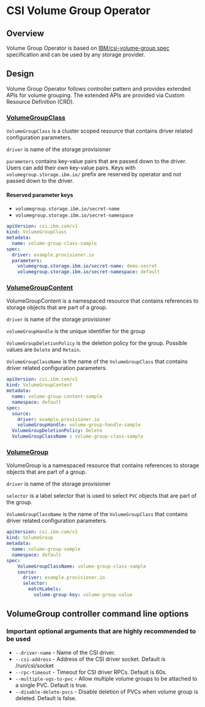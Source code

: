 # CSI Volume Group Operator

## Overview

Volume Group Operator is based on [IBM/csi-volume-group spec](https://github.com/IBM/csi-volume-group) specification and can be used by any storage
provider.

## Design

Volume Group Operator follows controller pattern and provides extended APIs for volume grouping.
The extended APIs are provided via Custom Resource Definition (CRD).

### [VolumeGroupClass](https://github.com/IBM/csi-volume-group-operator/blob/develop/config/crd/bases/csi.ibm.com_volumegroupclasses.yaml)

`VolumeGroupClass` is a cluster scoped resource that contains driver related configuration parameters.

`driver` is name of the storage provisioner

`parameters` contains key-value pairs that are passed down to the driver. Users can add their own key-value pairs.
Keys with `volumegroup.storage.ibm.io/` prefix are reserved by operator and not passed down to the driver.

#### Reserved parameter keys

+ `volumegroup.storage.ibm.io/secret-name`
+ `volumegroup.storage.ibm.io/secret-namespace`

```yaml
apiVersion: csi.ibm.com/v1
kind: VolumeGroupClass
metadata:
  name: volume-group-class-sample
spec:
  driver: example.provisioner.io
  parameters:
    volumegroup.storage.ibm.io/secret-name: demo-secret
    volumegroup.storage.ibm.io/secret-namespace: default
```

### [VolumeGroupContent](https://github.com/IBM/csi-volume-group-operator/blob/develop/config/crd/bases/csi.ibm.com_volumegroupcontents.yaml)

VolumeGroupContent is a namespaced resource that contains references to storage objects that are part of a group.

`driver` is name of the storage provisioner

`volumeGroupHandle` is the unique identifier for the group

`VolumeGroupDeletionPolicy` is the deletion policy for the group. Possible values are `Delete` and `Retain`.

`VolumeGroupClassName` is the name of the `VolumeGroupClass` that contains driver related configuration parameters.

```yaml
apiVersion: csi.ibm.com/v1
kind: VolumeGroupContent
metadata:
  name: volume-group-content-sample
  namespace: default
spec:
  source:
    driver: example.provisioner.io
    volumeGroupHandle: volume-group-handle-sample
  VolumeGroupDeletionPolicy: Delete
  VolumeGroupClassName : volume-group-class-sample
```

### [VolumeGroup](https://github.com/IBM/csi-volume-group-operator/blob/develop/config/crd/bases/csi.ibm.com_volumegroups.yaml)

VolumeGroup is a namespaced resource that contains references to storage objects that are part of a group.

`driver` is name of the storage provisioner

`selector` is a label selector that is used to select `PVC` objects that are part of the group.

`VolumeGroupClassName` is the name of the `VolumeGroupClass` that contains driver related configuration parameters.

```yaml
apiVersion: csi.ibm.com/v1
kind: VolumeGroup
metadata:
  name: volume-group-sample
  namespace: default
spec:
    VolumeGroupClassName: volume-group-class-sample
    source:
      driver: example.provisioner.io
      selector:
        matchLabels:
          volume-group-key: volume-group-value
```

## VolumeGroup controller command line options
### Important optional arguments that are highly recommended to be used
* `--driver-name` - Name of the CSI driver.
* `--csi-address` - Address of the CSI driver socket. Default is /run/csi/socket
* `--rpc-timeout` - Timeout for CSI driver RPCs. Default is 60s.
* `--multiple-vgs-to-pvc` - Allow multiple volume groups to be attached to a single PVC. Default is true.
* `--disable-delete-pvcs` - Disable deletion of PVCs when volume group is deleted. Default is false.